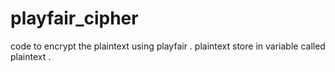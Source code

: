 # playfair_cipher
code to encrypt the plaintext using playfair .
plaintext store in variable called plaintext .
